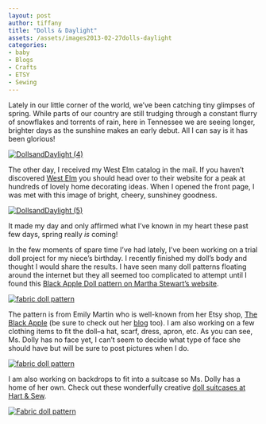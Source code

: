 ```yaml
---
layout: post
author: tiffany
title: "Dolls & Daylight"
assets: /assets/images2013-02-27dolls-daylight
categories: 
- baby
- Blogs
- Crafts
- ETSY
- Sewing
---
```


Lately in our little corner of the world, we’ve been catching tiny glimpses of spring. While parts of our country are still trudging through a constant flurry of snowflakes and torrents of rain, here in Tennessee we are seeing longer, brighter days as the sunshine makes an early debut. All I can say is it has been glorious!

[![DollsandDaylight (4)](jekyll_uploads/2013/02/DollsandDaylight-4-575x383.jpg)](http://www.sweetpeonies.com/2013/02/dolls-daylight/dollsanddaylight-4/)

The other day, I received my West Elm catalog in the mail. If you haven’t discovered [West Elm](http://www.westelm.com/) you should head over to their website for a peak at hundreds of lovely home decorating ideas. When I opened the front page, I was met with this image of bright, cheery, sunshiney goodness.

[![DollsandDaylight (5)](jekyll_uploads/2013/02/DollsandDaylight-5-575x381.jpg)](http://www.sweetpeonies.com/2013/02/dolls-daylight/dollsanddaylight-5/)

It made my day and only affirmed what I’ve known in my heart these past few days, spring really _is_ coming!

In the few moments of spare time I’ve had lately, I’ve been working on a trial doll project for my niece’s birthday. I recently finished my doll’s body and thought I would share the results. I have seen many doll patterns floating around the internet but they all seemed too complicated to attempt until I found this [Black Apple Doll pattern on Martha Stewart’s website](http://www.marthastewart.com/264299/black-apple-doll?lnc=38f9cf380e1dd010VgnVCM1000005b09a00aRCRD&rsc=showmain_tv_the-martha-stewart-show).

[![fabric doll pattern](jekyll_uploads/2013/02/dolls-and-daylight.jpg)](http://www.sweetpeonies.com/2013/02/dolls-daylight/dolls-and-daylight/)

The pattern is from Emily Martin who is well-known from her Etsy shop, [The Black Apple](http://www.etsy.com/shop/theblackapple) (be sure to check out her [blog](http://www.theblackapple.typepad.com/) too). I am also working on a few clothing items to fit the doll–a hat, scarf, dress, apron, etc. As you can see, Ms. Dolly has no face yet, I can’t seem to decide what type of face she should have but will be sure to post pictures when I do.

[![fabric doll pattern](jekyll_uploads/2013/02/dollsanddaylight-111-575x411.jpg)](http://www.sweetpeonies.com/2013/02/dolls-daylight/dollsanddaylight-11-2/)

I am also working on backdrops to fit into a suitcase so Ms. Dolly has a home of her own. Check out these wonderfully creative [doll suitcases at Hart & Sew](http://hartandsew.blogspot.com/2011/01/doll-suitcase.html).

[![Fabric doll pattern](jekyll_uploads/2013/02/dollsanddaylight-8.jpg)](http://www.sweetpeonies.com/2013/02/dolls-daylight/dollsanddaylight-8/)